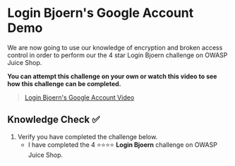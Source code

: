 # Login Bjoern's Google Account Demo

We are now going to use our knowledge of encryption and broken access control in order to perform our the 4 star Login Bjoern challenge on OWASP Juice Shop.

**You can attempt this challenge on your own or watch this video to see how this challenge can be completed.**

>[Login Bjoern's Google Account Video](https://www.loom.com/share/e3755eb93581412ab879e4add91a1c0a)

## Knowledge Check ✅

1. Verify you have completed the challenge below.
    - I have completed the 4 ⭐️⭐️⭐️⭐️ **Login Bjoern** challenge on OWASP Juice Shop.